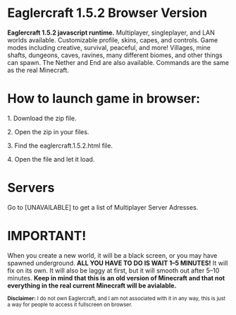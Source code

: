<html>
<h1>Eaglercraft 1.5.2 Browser Version</h1>
<head>
<p>
<b>Eaglercraft 1.5.2 javascript runtime.</b> Multiplayer, singleplayer, and LAN worlds available. Customizable profile, skins, capes, and controls. Game modes including creative, survival, peaceful, and more! Villages, mine shafts, dungeons, caves, ravines, many different biomes, and other things can spawn. The Nether and End are also available. Commands are the same as the real Minecraft.
</p>
</head>

<body>

<p>
<h1>How to launch game in browser:</h1>
<p>1. Download the zip file.</p>
<p>2. Open the zip in your files.</p>
<p>3. Find the eaglercraft.1.5.2.html file.</p>
<p>4. Open the file and let it load.</p>
</p>

<p>
<h1>Servers</h1>
Go to <a>[UNAVAILABLE]</a> to get a list of Multiplayer Server Adresses.
</p>

<h1>IMPORTANT!</h1>

<p>
When you create a new world, it will be a black screen, or you may have spawned underground. <b>ALL YOU HAVE TO DO IS WAIT 1–5 MINUTES!</b> It will fix on its own. It will also be laggy at first, but it will smooth out after 5–10 minutes. <b>Keep in mind that this is an old version of Minecraft and that not everything in the real current Minecraft will be avialable.</b>
</p>

<div>

<footer><small><b>Disclaimer:</b> I do not own Eaglercraft, and I am not associated with it in any way, this is just a way for people to access it fullscreen on browser.<small><footer>

</html>
